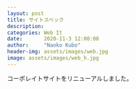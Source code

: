 ```yaml
---
layout: post
title: サイトスペック
description: 
categories: Web It
date:       2020-11-3 12:00:00
author:     "Naoko Kubo"
header-img: assets/images/web.jpg
image: assets/images/web_h.jpg
---
```


コーポレイトサイトをリニューアルしました。
